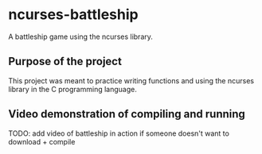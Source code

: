 # ncurses-battleship
A battleship game using the ncurses library.

<h2> Purpose of the project </h2>
This project was meant to practice writing functions and using the ncurses library in the C programming language.

<h2> Video demonstration of compiling and running </h2>
TODO: add video of battleship in action if someone doesn't want to download + compile
